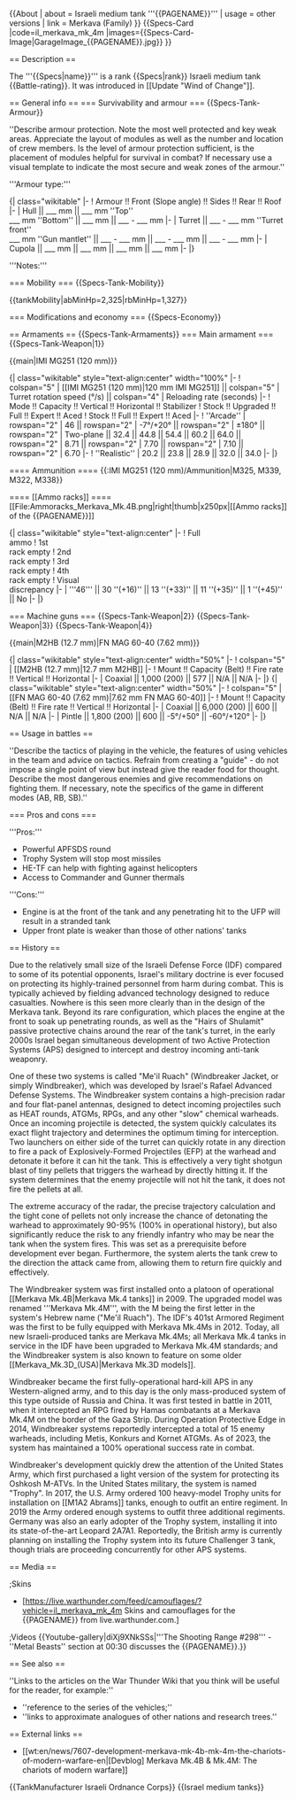 {{About
| about = Israeli medium tank '''{{PAGENAME}}'''
| usage = other versions
| link = Merkava (Family)
}}
{{Specs-Card
|code=il_merkava_mk_4m
|images={{Specs-Card-Image|GarageImage_{{PAGENAME}}.jpg}}
}}

== Description ==
<!-- ''In the description, the first part should be about the history of the creation and combat usage of the vehicle, as well as its key features. In the second part, tell the reader about the ground vehicle in the game. Insert a screenshot of the vehicle, so that if the novice player does not remember the vehicle by name, he will immediately understand what kind of vehicle the article is talking about.'' -->
The '''{{Specs|name}}''' is a rank {{Specs|rank}} Israeli medium tank {{Battle-rating}}. It was introduced in [[Update "Wind of Change"]].

== General info ==
=== Survivability and armour ===
{{Specs-Tank-Armour}}
<!-- ''Describe armour protection. Note the most well protected and key weak areas. Appreciate the layout of modules as well as the number and location of crew members. Is the level of armour protection sufficient, is the placement of modules helpful for survival in combat? If necessary use a visual template to indicate the most secure and weak zones of the armour.'' -->
''Describe armour protection. Note the most well protected and key weak areas. Appreciate the layout of modules as well as the number and location of crew members. Is the level of armour protection sufficient, is the placement of modules helpful for survival in combat? If necessary use a visual template to indicate the most secure and weak zones of the armour.''

'''Armour type:''' <!-- The types of armour present on the vehicle and their general locations -->
<!-- Example: * Rolled homogeneous armour (Front, Side, Rear, Hull roof)
* Cast homogeneous armour (Turret, Transmission area) -->

{| class="wikitable"
|-
! Armour !! Front (Slope angle) !! Sides !! Rear !! Roof
|-
| Hull || ___ mm || ___ mm ''Top'' <br> ___ mm ''Bottom'' || ___ mm || ___ - ___ mm
|-
| Turret || ___ - ___ mm ''Turret front'' <br> ___ mm ''Gun mantlet'' || ___ - ___ mm || ___ - ___ mm || ___ - ___ mm
|-
| Cupola || ___ mm || ___ mm || ___ mm || ___ mm
|-
|}

'''Notes:''' <!-- Any additional notes which the user needs to be aware of -->
<!-- Example: * Suspension wheels are 20 mm thick, tracks are 30 mm thick, and torsion bars are 60 mm thick. -->

=== Mobility ===
{{Specs-Tank-Mobility}}
<!-- ''Write about the mobility of the ground vehicle. Estimate the specific power and manoeuvrability, as well as the maximum speed forwards and backwards.'' -->

{{tankMobility|abMinHp=2,325|rbMinHp=1,327}}

=== Modifications and economy ===
{{Specs-Economy}}

== Armaments ==
{{Specs-Tank-Armaments}}
=== Main armament ===
{{Specs-Tank-Weapon|1}}
<!-- ''Give the reader information about the characteristics of the main gun. Assess its effectiveness in a battle based on the reloading speed, ballistics and the power of shells. Do not forget about the flexibility of the fire, that is how quickly the cannon can be aimed at the target, open fire on it and aim at another enemy. Add a link to the main article on the gun: <code><nowiki>{{main|Name of the weapon}}</nowiki></code>. Describe in general terms the ammunition available for the main gun. Give advice on how to use them and how to fill the ammunition storage.'' -->
{{main|IMI MG251 (120 mm)}}

{| class="wikitable" style="text-align:center" width="100%"
|-
! colspan="5" | [[IMI MG251 (120 mm)|120 mm IMI MG251]] || colspan="5" | Turret rotation speed (°/s) || colspan="4" | Reloading rate (seconds)
|-
! Mode !! Capacity !! Vertical !! Horizontal !! Stabilizer
! Stock !! Upgraded !! Full !! Expert !! Aced
! Stock !! Full !! Expert !! Aced
|-
! ''Arcade''
| rowspan="2" | 46 || rowspan="2" | -7°/+20° || rowspan="2" | ±180° || rowspan="2" | Two-plane || 32.4 || 44.8 || 54.4 || 60.2 || 64.0 || rowspan="2" | 8.71 || rowspan="2" | 7.70 || rowspan="2" | 7.10 || rowspan="2" | 6.70
|-
! ''Realistic''
| 20.2 || 23.8 || 28.9 || 32.0 || 34.0
|-
|}

==== Ammunition ====
{{:IMI MG251 (120 mm)/Ammunition|M325, M339, M322, M338}}

==== [[Ammo racks]] ====
[[File:Ammoracks_Merkava_Mk.4B.png|right|thumb|x250px|[[Ammo racks]] of the {{PAGENAME}}]]
<!-- '''Last updated: 2.19.0.78''' -->
{| class="wikitable" style="text-align:center"
|-
! Full<br>ammo
! 1st<br>rack empty
! 2nd<br>rack empty
! 3rd<br>rack empty
! 4th<br>rack empty
! Visual<br>discrepancy
|-
| '''46''' || 30&nbsp;''(+16)'' || 13&nbsp;''(+33)'' || 11&nbsp;''(+35)'' || 1&nbsp;''(+45)'' || No
|-
|}

=== Machine guns ===
{{Specs-Tank-Weapon|2}}
{{Specs-Tank-Weapon|3}}
{{Specs-Tank-Weapon|4}}
<!-- ''Offensive and anti-aircraft machine guns not only allow you to fight some aircraft but also are effective against lightly armoured vehicles. Evaluate machine guns and give recommendations on its use.'' -->
{{main|M2HB (12.7 mm)|FN MAG 60-40 (7.62 mm)}}

{| class="wikitable" style="text-align:center" width="50%"
|-
! colspan="5" | [[M2HB (12.7 mm)|12.7 mm M2HB]]
|-
! Mount !! Capacity (Belt) !! Fire rate !! Vertical !! Horizontal
|-
| Coaxial || 1,000 (200) || 577 || N/A || N/A
|-
|}
{| class="wikitable" style="text-align:center" width="50%"
|-
! colspan="5" | [[FN MAG 60-40 (7.62 mm)|7.62 mm FN MAG 60-40]]
|-
! Mount !! Capacity (Belt) !! Fire rate !! Vertical !! Horizontal
|-
| Coaxial || 6,000 (200) || 600 || N/A || N/A
|-
| Pintle || 1,800 (200) || 600 || -5°/+50° || -60°/+120°
|-
|}

== Usage in battles ==
<!-- ''Describe the tactics of playing in the vehicle, the features of using vehicles in the team and advice on tactics. Refrain from creating a "guide" - do not impose a single point of view but instead give the reader food for thought. Describe the most dangerous enemies and give recommendations on fighting them. If necessary, note the specifics of the game in different modes (AB, RB, SB).'' -->
''Describe the tactics of playing in the vehicle, the features of using vehicles in the team and advice on tactics. Refrain from creating a "guide" - do not impose a single point of view but instead give the reader food for thought. Describe the most dangerous enemies and give recommendations on fighting them. If necessary, note the specifics of the game in different modes (AB, RB, SB).''

=== Pros and cons ===
<!-- ''Summarise and briefly evaluate the vehicle in terms of its characteristics and combat effectiveness. Mark its pros and cons in a bulleted list. Try not to use more than 6 points for each of the characteristics. Avoid using categorical definitions such as "bad", "good" and the like - use substitutions with softer forms such as "inadequate" and "effective".'' -->

'''Pros:'''

* Powerful APFSDS round
* Trophy System will stop most missiles
* HE-TF can help with fighting against helicopters
* Access to Commander and Gunner thermals

'''Cons:'''

* Engine is at the front of the tank and any penetrating hit to the UFP will result in a stranded tank
* Upper front plate is weaker than those of other nations' tanks

== History ==
<!-- ''Describe the history of the creation and combat usage of the vehicle in more detail than in the introduction. If the historical reference turns out to be too long, take it to a separate article, taking a link to the article about the vehicle and adding a block "/History" (example: <nowiki>https://wiki.warthunder.com/(Vehicle-name)/History</nowiki>) and add a link to it here using the <code>main</code> template. Be sure to reference text and sources by using <code><nowiki><ref></ref></nowiki></code>, as well as adding them at the end of the article with <code><nowiki><references /></nowiki></code>. This section may also include the vehicle's dev blog entry (if applicable) and the in-game encyclopedia description (under <code><nowiki>=== In-game description ===</nowiki></code>, also if applicable).'' -->
Due to the relatively small size of the Israeli Defense Force (IDF) compared to some of its potential opponents, Israel's military doctrine is ever focused on protecting its highly-trained personnel from harm during combat. This is typically achieved by fielding advanced technology designed to reduce casualties. Nowhere is this seen more clearly than in the design of the Merkava tank. Beyond its rare configuration, which places the engine at the front to soak up penetrating rounds, as well as the "Hairs of Shulamit" passive protective chains around the rear of the tank's turret, in the early 2000s Israel began simultaneous development of two Active Protection Systems (APS) designed to intercept and destroy incoming anti-tank weaponry. 

One of these two systems is called "Me'il Ruach" (Windbreaker Jacket, or simply Windbreaker), which was developed by Israel's Rafael Advanced Defense Systems. The Windbreaker system contains a high-precision radar and four flat-panel antennas, designed to detect incoming projectiles such as HEAT rounds, ATGMs, RPGs, and any other "slow" chemical warheads. Once an incoming projectile is detected, the system quickly calculates its exact flight trajectory and determines the optimum timing for interception. Two launchers on either side of the turret can quickly rotate in any direction to fire a pack of Explosively-Formed Projectiles (EFP) at the warhead and detonate it before it can hit the tank. This is effectively a very tight shotgun blast of tiny pellets that triggers the warhead by directly hitting it. If the system determines that the enemy projectile will not hit the tank, it does not fire the pellets at all.

The extreme accuracy of the radar, the precise trajectory calculation and the tight cone of pellets not only increase the chance of detonating the warhead to approximately 90-95% (100% in operational history), but also significantly reduce the risk to any friendly infantry who may be near the tank when the system fires. This was set as a prerequisite before development ever began. Furthermore, the system alerts the tank crew to the direction the attack came from, allowing them to return fire quickly and effectively.

The Windbreaker system was first installed onto a platoon of operational [[Merkava Mk.4B|Merkava Mk.4 tanks]] in 2009. The upgraded model was renamed '''Merkava Mk.4M''', with the M being the first letter in the system's Hebrew name ("Me'il Ruach"). The IDF's 401st Armored Regiment was the first to be fully equipped with Merkava Mk.4Ms in 2012. Today, all new Israeli-produced tanks are Merkava Mk.4Ms; all Merkava Mk.4 tanks in service in the IDF have been upgraded to Merkava Mk.4M standards; and the Windbreaker system is also known to feature on some older [[Merkava_Mk.3D_(USA)|Merkava Mk.3D models]].

Windbreaker became the first fully-operational hard-kill APS in any Western-aligned army, and to this day is the only mass-produced system of this type outside of Russia and China. It was first tested in battle in 2011, when it intercepted an RPG fired by Hamas combatants at a Merkava Mk.4M on the border of the Gaza Strip. During Operation Protective Edge in 2014, Windbreaker systems reportedly intercepted a total of 15 enemy warheads, including Metis, Konkurs and Kornet ATGMs. As of 2023, the system has maintained a 100% operational success rate in combat.

Windbreaker's development quickly drew the attention of the United States Army, which first purchased a light version of the system for protecting its Oshkosh M-ATVs. In the United States military, the system is named "Trophy". In 2017, the U.S. Army ordered 100 heavy-model Trophy units for installation on [[M1A2 Abrams]] tanks, enough to outfit an entire regiment. In 2019 the Army ordered enough systems to outfit three additional regiments. Germany was also an early adopter of the Trophy system, installing it into its state-of-the-art Leopard 2A7A1. Reportedly, the British army is currently planning on installing the Trophy system into its future Challenger 3 tank, though trials are proceeding concurrently for other APS systems.

== Media ==
<!-- ''Excellent additions to the article would be video guides, screenshots from the game, and photos.'' -->

;Skins

* [https://live.warthunder.com/feed/camouflages/?vehicle=il_merkava_mk_4m Skins and camouflages for the {{PAGENAME}} from live.warthunder.com.]

;Videos
{{Youtube-gallery|diXj9XNkSSs|'''The Shooting Range #298''' - ''Metal Beasts'' section at 00:30 discusses the {{PAGENAME}}.}}

== See also ==
<!-- ''Links to the articles on the War Thunder Wiki that you think will be useful for the reader, for example:''
* ''reference to the series of the vehicles;''
* ''links to approximate analogues of other nations and research trees.'' -->
''Links to the articles on the War Thunder Wiki that you think will be useful for the reader, for example:''

* ''reference to the series of the vehicles;''
* ''links to approximate analogues of other nations and research trees.''

== External links ==
<!-- ''Paste links to sources and external resources, such as:''
* ''topic on the official game forum;''
* ''other literature.'' -->

* [[wt:en/news/7607-development-merkava-mk-4b-mk-4m-the-chariots-of-modern-warfare-en|[Devblog] Merkava Mk.4B & Mk.4M: The chariots of modern warfare]]

{{TankManufacturer Israeli Ordnance Corps}}
{{Israel medium tanks}}